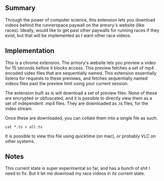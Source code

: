 ## Summary

Through the power of computer science, this extension lets you download videos behind the runnerspace paywall on 
the armory's website (like races). Ideally, would like to get past other paywalls for running races if they exist,
but that will be implemented as I want other race videos.

## Implementation

This is a chrome extension. The armory's website lets you preview a video for 15 seconds before it blocks access.
This preview fetches a set of mp4 encoded video files that are sequentially named. This extension essentially
listens for requests to these previews, and fetches sequentially named videos files past the preview limit
using your current session.

The extension built as is will download a set of preview files. None of these are encrypted or obfuscated, and it
is possible to directly view them as a set of independent .mp4 files. They are downloaded as .ts files, for the video
stream. 

Once these are downloaded, you can collate them into a single file as such:

```
cat *.ts > all.ts
```

It is possible to view this file using quicktime (on mac), or probably VLC on other systems.

## Notes

This current state is super experimental so far, and has a bunch of shit I need to fix. But it let me download my
race videos in its current state.
